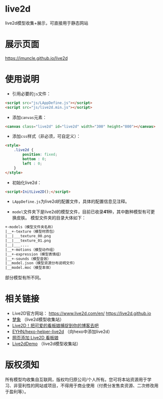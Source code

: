 # live2d
live2d模型收集+展示，可直接用于静态网站

# 展示页面
https://imuncle.github.io/live2d

# 使用说明
* 引用必要的`js`文件：
```html
<script src="js/LAppDefine.js"></script>
<script src="js/live2d.min.js"></script>
```
* 添加`canvas`元素：
```html
<canvas class="live2d" id="live2d" width="300" height="800"></canvas>
```
* 添加`css`样式（非必须，可自定义）：
```html
<style>
    .live2d {
        position: fixed;
        bottom : 0;
        left : 0;
    }
</style>
```
* 初始化live2d：
```html
<script>InitLive2D();</script>
```

* `LAppDefine.js`为live2d的配置文件，具体的配置信息见注释。

* `model`文件夹下是live2d的模型文件，目前已收录**41**种，其中数种模型有可更换皮肤。
模型文件夹的目录大体如下：
```txt
+-models（模型文件夹名称）
|__+-texture（模型材质包）
|__|___texture_00.png
|__|___texture_01.png
|__|___....
|__+-motions（模型动作组）
|__+-expression（模型表情组）
|__+-sounds（模型音效）
|__model.json（模型资源分布说明文件）
|__model.moc（模型本体）
```
部分模型有所不同。

# 相关链接
* Live2D官方网站：
https://www.live2d.com/en/
https://live2d.github.io
* [梦象](https://mx-model.ga/) （live2d模型收集站）
* [Live2D！把可爱的看板娘捕捉到你的博客去吧](https://haremu.com/p/205)
* [EYHN/hexo-helper-live2d](https://github.com/EYHN/hexo-helper-live2d) （向hexo中添加live2d）
* [网页添加 Live2D 看板娘](https://www.fghrsh.net/post/123.html)
* [Live2dDemo](https://github.com/summerscar/live2dDemo) （live2d模型收集站）

# 版权须知
所有模型均收集自互联网，版权均归原公司/个人所有。您可将本站资源用于学习、非营利性的网站或项目，不得用于商业使用（付费分发售卖资源、二次修改用于盈利等）。